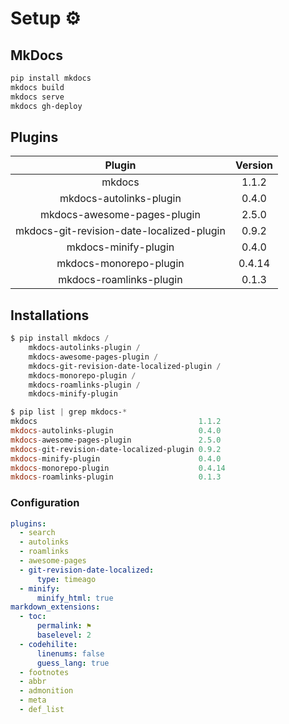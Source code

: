 # Setup ⚙️

## MkDocs

```powershell
pip install mkdocs
mkdocs build
mkdocs serve
mkdocs gh-deploy
```

## Plugins

|                  Plugin                   | Version |
| :---------------------------------------: | :-----: |
|                  mkdocs                   |  1.1.2  |
|          mkdocs-autolinks-plugin          |  0.4.0  |
|        mkdocs-awesome-pages-plugin        |  2.5.0  |
| mkdocs-git-revision-date-localized-plugin |  0.9.2  |
|           mkdocs-minify-plugin            |  0.4.0  |
|          mkdocs-monorepo-plugin           | 0.4.14  |
|          mkdocs-roamlinks-plugin          |  0.1.3  |

## Installations

```powershell
$ pip install mkdocs /
    mkdocs-autolinks-plugin /
    mkdocs-awesome-pages-plugin /
    mkdocs-git-revision-date-localized-plugin /
    mkdocs-monorepo-plugin /
    mkdocs-roamlinks-plugin /
    mkdocs-minify-plugin

$ pip list | grep mkdocs-*
mkdocs                                    1.1.2
mkdocs-autolinks-plugin                   0.4.0
mkdocs-awesome-pages-plugin               2.5.0
mkdocs-git-revision-date-localized-plugin 0.9.2
mkdocs-minify-plugin                      0.4.0
mkdocs-monorepo-plugin                    0.4.14
mkdocs-roamlinks-plugin                   0.1.3
```

### Configuration

```yaml
plugins:
  - search
  - autolinks
  - roamlinks
  - awesome-pages
  - git-revision-date-localized:
      type: timeago
  - minify:
      minify_html: true
markdown_extensions:
  - toc:
      permalink: ⚑
      baselevel: 2
  - codehilite:
      linenums: false
      guess_lang: true
  - footnotes
  - abbr
  - admonition
  - meta
  - def_list
```